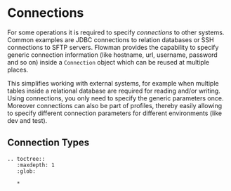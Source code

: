 # Connections

For some operations it is required to specify *connections* to other systems. Common examples are 
JDBC connections to relation databases or SSH connections to SFTP servers. Flowman provides the
capability to specify generic connection information (like hostname, url, username, password and
so on) inside a `Connection` object which can be reused at multiple places.

This simplifies working with external systems, for example when multiple tables inside a 
relational database are required for reading and/or writing. Using connections, you only need
to specify the generic parameters once. Moreover connections can also be part of profiles,
thereby easily allowing to specify different connection parameters for different environments
(like dev and test).


## Connection Types

```eval_rst
.. toctree::
   :maxdepth: 1
   :glob:

   *
```
